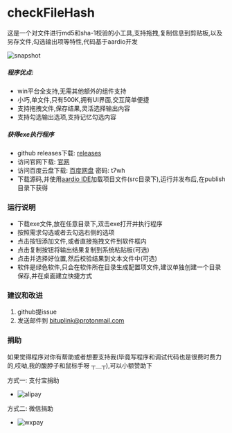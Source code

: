 # checkFileHash
这是一个对文件进行md5和sha-1校验的小工具,支持拖拽,复制信息到剪贴板,以及另存文件,勾选输出项等特性,代码基于aardio开发

![snapshot](http://www.bituplink.com/wp-content/uploads/checkfilehash.png)

##### 程序优点:  
* win平台全支持,无需其他额外的组件支持
* 小巧,单文件,只有500K,拥有UI界面,交互简单便捷
* 支持拖拽文件,保存结果,灵活选择输出内容
* 支持勾选输出选项,支持记忆勾选内容

##### 获得exe执行程序
* github releases下载: [releases](https://github.com/bituplink/checkFileHash/releases)
* 访问官网下载: [官网](http://www.bituplink.com/windows_checkfilehash.html)
* 访问百度云盘下载: [百度网盘](https://pan.baidu.com/s/1D7O7qIEJrQPXaI-nUBlNaA) 密码: t7wh
* 下载源码,并使用[aardio IDE](http://ide.update.aardio.com/releases/aardio.7z)加载项目文件(src目录下),运行并发布后,在publish目录下获得

### 运行说明
* 下载exe文件,放在任意目录下,双击exe打开并执行程序
* 按照需求勾选或者去勾选右侧的选项
* 点击按钮添加文件,或者直接拖拽文件到软件框内
* 点击复制按钮将输出结果复制到系统粘贴板(可选)
* 点击并选择好位置,然后校验结果到文本文件中(可选)
* 软件是绿色软件,只会在软件所在目录生成配置项文件,建议单独创建一个目录保存,并在桌面建立快捷方式


### 建议和改进
1. github提issue
2. 发送邮件到 bituplink@protonmail.com


### 捐助
如果觉得程序对你有帮助或者想要支持我(毕竟写程序和调试代码也是很费时费力的,哎呦,我的酸脖子和鼠标手呀 ┬＿┬),可以小额赞助下

方式一: 支付宝捐助
* ![alipay](http://www.bituplink.com/wp-content/uploads/alipay.png)

方式二: 微信捐助
* ![wxpay](http://www.bituplink.com/wp-content/uploads/wxpay.png)
